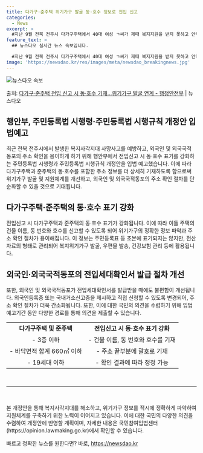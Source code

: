 ```yaml
---
title: 다가구·준주택 위기가구 발굴 동·호수 정보로 전입 신고
categories:
  - News
excerpt: >
  #지난 9월 전북 전주시 다가구주택에서 40대 여성 ㄱ씨가 제때 복지지원을 받지 못하고 안타깝게 사망하는 사…
feature_text: >
  ## 뉴스다오 실시간 뉴스 속보입니다.

  #지난 9월 전북 전주시 다가구주택에서 40대 여성 ㄱ씨가 제때 복지지원을 받지 못하고 안타깝게 사망하는 사…
image: 'https://newsdao.kr/res/images/meta/newsdao_breakingnews.jpg'
---
```


![뉴스다오 속보](https://newsdao.kr/res/images/meta/newsdao_breakingnews.jpg)

<p>출처: <a href="https://newsdao.kr/2742" rel="dofollow">다가구·준주택 전입 신고 시 동·호수 기재…위기가구 발굴 연계  - 행정안전부</a> | 뉴스다오</p>

<h2 data-ke-size="size26">행안부, 주민등록법 시행령·주민등록법 시행규칙 개정안 입법예고</h2>

<p data-ke-size="size16">최근 전북 전주시에서 발생한 복지사각지대 사망사고를 예방하고, 외국인 및 외국국적 동포의 주소 확인을 용이하게 하기 위해 행안부에서 전입신고 시 동·호수 표기를 강화하는 주민등록법 시행령과 주민등록법 시행규칙 개정안을 입법 예고했습니다. 이에 따라 다가구주택과 준주택의 동·호수를 포함한 주소 정보를 더 상세히 기재하도록 함으로써 위기가구 발굴 및 지원체계를 개선하고, 외국인 및 외국국적동포의 주소 확인 절차를 단순화할 수 있을 것으로 기대됩니다.</p>

<h2 data-ke-size="size26">다가구주택·준주택의 동·호수 표기 강화</h2>

<p data-ke-size="size16">전입신고 시 다가구주택과 준주택의 동·호수 표기가 강화됩니다. 이에 따라 이들 주택의 건물 이름, 동 번호와 호수를 신고할 수 있도록 되어 위기가구의 정확한 정보 파악과 주소 확인 절차가 용이해집니다. 이 정보는 주민등록표 등 초본에 표기되지는 않지만, 전산자료의 형태로 관리되어 복지위기가구 발굴, 우편물 발송, 건강보험 관리 등에 활용됩니다.</p>

<h2 data-ke-size="size26">외국인·외국국적동포의 전입세대확인서 발급 절차 개선</h2>

<p data-ke-size="size16">또한, 외국인 및 외국국적동포가 전입세대확인서를 발급받을 때에도 불편함이 개선됩니다. 외국인등록증 또는 국내거소신고증을 제시하고 직접 신청할 수 있도록 변경되어, 주소 확인 절차가 더욱 간소화됩니다. 또한, 이에 대한 국민의 의견을 수렴하기 위해 입법 예고기간 동안 다양한 경로를 통해 의견을 제출할 수 있습니다.</p>

<table>
	<tr>
		<td style="text-align: center; height: 17px;"><b>다가구주택 및 준주택</b></td>
		<td style="text-align: center; height: 17px;"><b>전입신고 시 동·호수 표기 강화</b></td>
	</tr>
	<tr>
		<td style="text-align: center; height: 17px;">- 3층 이하</td>
		<td style="text-align: center; height: 17px;">- 건물 이름, 동 번호와 호수를 기재</td>
	</tr>
	<tr>
		<td style="text-align: center; height: 17px;">- 바닥면적 합계 660㎡ 이하</td>
		<td style="text-align: center; height: 17px;">- 주소 끝부분에 괄호로 기재</td>
	</tr>
	<tr>
		<td style="text-align: center; height: 17px;">- 19세대 이하</td>
		<td style="text-align: center; height: 17px;">- 확인 결과에 따라 정정 가능</td>
	</tr>
</table>

<p data-ke-size="size16">&nbsp;</p>

<hr>

<p data-ke-size="size16">&nbsp;</p>

<p data-ke-size="size16">본 개정안을 통해 복지사각지대를 해소하고, 위기가구 정보를 적시에 정확하게 파악하여 지원체계를 구축하기 위한 노력이 이어지고 있습니다. 이에 대한 국민의 다양한 의견을 수렴하여 개정안에 반영할 계획이며, 자세한 내용은 국민참여입법센터(https://opinion.lawmaking.go.kr)에서 확인할 수 있습니다.</p>
 

빠르고 정확한 뉴스를 원한다면? 바로, <a href="https://newsdao.kr" rel="dofollow">https://newsdao.kr</a>


    

